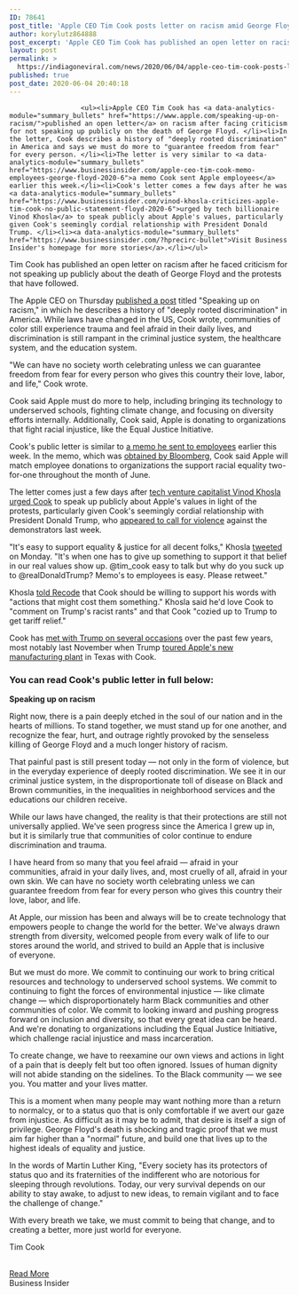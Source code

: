 ```yaml
---
ID: 78641
post_title: 'Apple CEO Tim Cook posts letter on racism amid George Floyd protests &#8211; Business Insider'
author: korylutz864888
post_excerpt: 'Apple CEO Tim Cook has published an open letter on racism after facing criticism for not speaking up publicly on the death of George Floyd. In the letter, Cook describes a history of "deeply rooted discrimination" in America and says we must do more to "guarantee freedom from fear" for every person. The letter is very similar&hellip;'
layout: post
permalink: >
  https://indiagoneviral.com/news/2020/06/04/apple-ceo-tim-cook-posts-letter-on-racism-amid-george-floyd-protests-business-insider/78641/korylutz864888/
published: true
post_date: 2020-06-04 20:40:18
---
```

<div data-piano-inline-content-wrapper="" id="piano-inline-content-wrapper">

                      <ul><li>Apple CEO Tim Cook has <a data-analytics-module="summary_bullets" href="https://www.apple.com/speaking-up-on-racism/">published an open letter</a> on racism after facing criticism for not speaking up publicly on the death of George Floyd. </li><li>In the letter, Cook describes a history of "deeply rooted discrimination" in America and says we must do more to "guarantee freedom from fear" for every person. </li><li>The letter is very similar to <a data-analytics-module="summary_bullets" href="https://www.businessinsider.com/apple-ceo-tim-cook-memo-employees-george-floyd-2020-6">a memo Cook sent Apple employees</a> earlier this week.</li><li>Cook's letter comes a few days after he was <a data-analytics-module="summary_bullets" href="https://www.businessinsider.com/vinod-khosla-criticizes-apple-tim-cook-no-public-statement-floyd-2020-6">urged by tech billionaire Vinod Khosla</a> to speak publicly about Apple's values, particularly given Cook's seemingly cordial relationship with President Donald Trump. </li><li><a data-analytics-module="summary_bullets" href="https://www.businessinsider.com/?hprecirc-bullet">Visit Business Insider's homepage for more stories</a>.</li></ul>


<p>Tim Cook has published an open letter on racism after he faced criticism for not speaking up publicly about the death of George Floyd and the protests that have followed. </p><p>The Apple CEO on Thursday <a data-analytics-module="body_link" href="https://www.apple.com/speaking-up-on-racism/">published a post</a> titled "Speaking up on racism," in which he describes a history of "deeply rooted discrimination" in America. While laws have changed in the US, Cook wrote, communities of color still experience trauma and feel afraid in their daily lives, and discrimination is still rampant in the criminal justice system, the healthcare system, and the education system. </p><p>"We can have no society worth celebrating unless we can guarantee freedom from fear for every person who gives this country their love, labor, and life," Cook wrote. </p><p>Cook said Apple must do more to help, including bringing its technology to underserved schools, fighting climate change, and focusing on diversity efforts internally. Additionally, Cook said, Apple is donating to organizations that fight racial injustice, like the Equal Justice Initiative. </p>



<p>Cook's public letter is similar to <a data-analytics-module="body_link" href="https://www.businessinsider.com/apple-ceo-tim-cook-memo-employees-george-floyd-2020-6">a memo he sent to employees</a> earlier this week. In the memo, which was <a data-analytics-module="body_link" href="https://www.bloomberg.com/news/articles/2020-05-31/apple-s-cook-says-painful-past-is-still-present-today-in-memo?sref=BWbpWjRm">obtained by Bloomberg</a>, Cook said Apple will match employee donations to organizations the support racial equality two-for-one throughout the month of June.</p><p>The letter comes just a few days after <a data-analytics-module="body_link" href="https://www.businessinsider.com/vinod-khosla-criticizes-apple-tim-cook-no-public-statement-floyd-2020-6">tech venture capitalist Vinod Khosla urged Cook</a> to speak up publicly about Apple's values in light of the protests, particularly given Cook's seemingly cordial relationship with President Donald Trump, who <a data-analytics-module="body_link" href="https://twitter.com/realDonaldTrump/status/1266231100780744704">appeared to call for violence</a> against the demonstrators last week.</p><p>"It's easy to support equality & justice for all decent folks," Khosla <a data-analytics-module="body_link" data-analytics-post-depth="40" href="https://twitter.com/vkhosla/status/1267505559537762312">tweeted</a> on Monday. "It's when one has to give up something to support it that belief in our real values show up. @tim_cook easy to talk but why do you suck up to @realDonaldTrump? Memo's to employees is easy. Please retweet."</p><p>Khosla <a data-analytics-module="body_link" href="https://www.vox.com/recode/2020/6/2/21277354/mark-zuckerberg-minneapolis-silicon-valley-billionaires-george-floyd">told Recode</a> that Cook should be willing to support his words with "actions that might cost them something." Khosla said he'd love Cook to "comment on Trump's racist rants" and that Cook "cozied up to Trump to get tariff relief."</p>



<p>Cook has <a data-analytics-module="body_link" href="https://www.businessinsider.com/apple-ceo-tim-cook-meets-donald-trump-five-times-2019-8">met with Trump on several occasions</a> over the past few years, most notably last November when Trump <a data-analytics-module="body_link" href="https://www.businessinsider.com/trump-apple-tim-cook-exempt-from-china-tariffs-factory-tour-2019-11">toured Apple's new manufacturing plant</a> in Texas with Cook. </p><h3><strong>You can read Cook's public letter in full below:</strong></h3><p><strong>Speaking up on racism</strong></p><p>Right now, there is a pain deeply etched in the soul of our nation and in the hearts of millions. To stand together, we must stand up for one another, and recognize the fear, hurt, and outrage rightly provoked by the senseless killing of George Floyd and a much longer history of racism.</p><p>That painful past is still present today — not only in the form of violence, but in the everyday experience of deeply rooted discrimination. We see it in our criminal justice system, in the disproportionate toll of disease on Black and Brown communities, in the inequalities in neighborhood services and the educations our children receive.</p>



<p>While our laws have changed, the reality is that their protections are still not universally applied. We've seen progress since the America I grew up in, but it is similarly true that communities of color continue to endure discrimination and trauma.</p><p>I have heard from so many that you feel afraid — afraid in your communities, afraid in your daily lives, and, most cruelly of all, afraid in your own skin. We can have no society worth celebrating unless we can guarantee freedom from fear for every person who gives this country their love, labor, and life.</p><p>At Apple, our mission has been and always will be to create technology that empowers people to change the world for the better. We've always drawn strength from diversity, welcomed people from every walk of life to our stores around the world, and strived to build an Apple that is inclusive of everyone.</p><p>But we must do more. We commit to continuing our work to bring critical resources and technology to underserved school systems. We commit to continuing to fight the forces of environmental injustice — like climate change — which disproportionately harm Black communities and other communities of color. We commit to looking inward and pushing progress forward on inclusion and diversity, so that every great idea can be heard. And we're donating to organizations including the Equal Justice Initiative, which challenge racial injustice and mass incarceration.</p>



<p>To create change, we have to reexamine our own views and actions in light of a pain that is deeply felt but too often ignored. Issues of human dignity will not abide standing on the sidelines. To the Black community — we see you. You matter and your lives matter.</p><p>This is a moment when many people may want nothing more than a return to normalcy, or to a status quo that is only comfortable if we avert our gaze from injustice. As difficult as it may be to admit, that desire is itself a sign of privilege. George Floyd's death is shocking and tragic proof that we must aim far higher than a "normal" future, and build one that lives up to the highest ideals of equality and justice.</p><p>In the words of Martin Luther King, "Every society has its protectors of status quo and its fraternities of the indifferent who are notorious for sleeping through revolutions. Today, our very survival depends on our ability to stay awake, to adjust to new ideas, to remain vigilant and to face the challenge of change."</p><p>With every breath we take, we must commit to being that change, and to creating a better, more just world for everyone.</p>



<p>Tim Cook</p>
                  </div><br/><a href="http://www.businessinsider.com/apple-tim-cook-letter-racism-george-floyd-protests-2020-6" class="button purchase" rel="nofollow noopener noreferrer" target="_blank">Read More</a></br>Business Insider